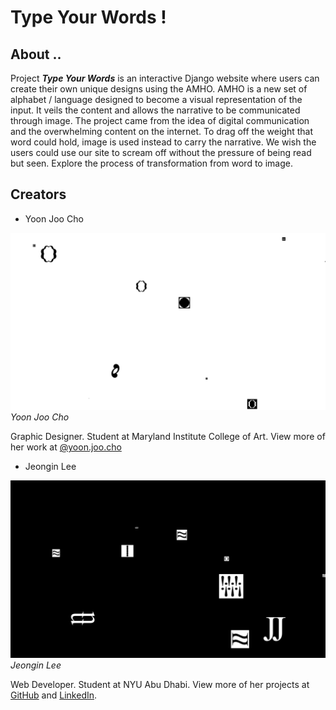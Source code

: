# Type Your Words !

## About ..
Project ***Type Your Words*** is an interactive Django website where users can create their own unique designs using the AMHO. AMHO is a new set of alphabet / language designed to become a visual representation of the input. It veils the content and allows the narrative to be communicated through image. The project came from the idea of digital communication and the overwhelming content on the internet. To drag off the weight that word could hold, image is used instead to carry the narrative. We wish the users could use our site to scream off without the pressure of being read but seen. Explore the process of transformation from word to image.

## Creators

- Yoon Joo Cho

<img src="demo/tyw_yoon.png" width="700px">
<em>Yoon Joo Cho</em>

Graphic Designer. Student at Maryland Institute College of Art. View more of her work at [@yoon.joo.cho](https://www.instagram.com/yoon.joo.cho/)

- Jeongin Lee

<img src="demo/tyw_jeongin.png" width="700px">
<em>Jeongin Lee</em>

Web Developer. Student at NYU Abu Dhabi. View more of her projects at [GitHub](https://github.com/jjeongin) and [LinkedIn](https://www.linkedin.com/in/jeongin-lee-4687401b3/).
